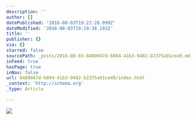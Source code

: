 ```yaml
---
description: ''
author: []
datePublished: '2016-08-03T19:22:28.099Z'
dateModified: '2016-08-03T19:19:38.183Z'
title: ''
publisher: {}
via: {}
starred: false
sourcePath: _posts/2016-08-03-8489047d-6894-41b3-9482-b2375a91ce49.md
inFeed: true
hasPage: true
inNav: false
url: 8489047d-6894-41b3-9482-b2375a91ce49/index.html
_context: 'http://schema.org'
_type: Article

---
```

![](https://the-grid-user-content.s3-us-west-2.amazonaws.com/4a077a89-436a-4e20-9e34-1b1ed0eda8bb.png)